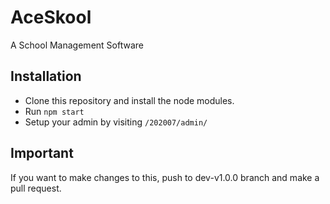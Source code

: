 # AceSkool
A School Management Software

## Installation
* Clone this repository and install the node modules.
* Run `npm start`
* Setup your admin by visiting `/202007/admin/`

## Important
If you want to make changes to this, push to dev-v1.0.0 branch and make a pull request.

